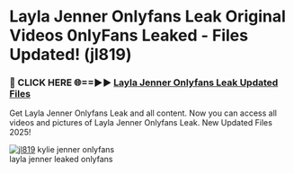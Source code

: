 # Layla Jenner Onlyfans Leak Original Videos 0nlyFans Leaked - Files Updated! (jl819)

<h3>🔴 CLICK HERE 🌐==►► <a href="https://tinyurl.com/2jnfzry5" rel="nofollow">Layla Jenner Onlyfans Leak Updated Files</a></h3>

Get Layla Jenner Onlyfans Leak and all content. Now you can access all videos and pictures of Layla Jenner Onlyfans Leak. New Updated Files 2025!

[![jl819](https://i.imgur.com/GyGTBgg.gif)](https://tinyurl.com/2jnfzry5)
kylie jenner onlyfans<br>
layla jenner leaked onlyfans